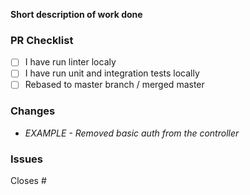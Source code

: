 <!--
Thank you for your pull request. Please provide all required information
-->

**Short description of work done**
<!-- e.g. Refactored auth logic as part of the transition to OAuth -->

### PR Checklist
<!-- Remove items that do not apply. For completed items, change [ ] to [x]. -->

- [ ] I have run linter localy
- [ ] I have run unit and integration tests locally
- [ ] Rebased to master branch / merged master

### Changes
<!-- Please describe all changes made to codebase. -->
- _EXAMPLE - Removed basic auth from the controller_

<!-- ### Example -->
<!-- You can add screenshots or videos to show changed behaviour -->

### Issues
<!-- Use github keyword to close issues that are related to this PR -->

<!-- [REQUIRED] -->
Closes #
